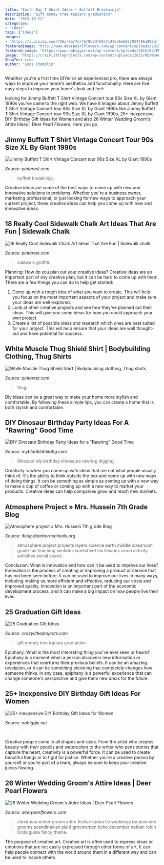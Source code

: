 ```yaml
---
title: "Earth Day T Shirt Ideas ~ Buffett Breakninja"
description: "Gift money tree topiary graduation"
date: "2023-10-22"
categories:
- "ideas"
tags: ["ideas"]
images:
- "https://i.pinimg.com/736x/8b/7d/f6/8b7df69a71415e6eb657934f86a083af.jpg"
featuredImage: "http://www.deerpearlflowers.com/wp-content/uploads/2015/09/Winter-Wedding-Grooms-Attire-Ideas-13.jpg"
featured_image: "https://www.nobiggie.net/wp-content/uploads/2015/02/Photo-Clock.jpg"
image: "https://crazylittleprojects.com/wp-content/uploads/2015/05/money-topiary-tree-gift.jpg"
ShowToc: true
author: "Enos Champlin"
---
```



Whether you're a first time DIYer or an experienced pro, there are always ways to improve your home's aesthetics and functionality. Here are five easy steps to improve your home's look and feel: 

	

		
looking for Jimmy Buffett T Shirt Vintage Concert tour 90s Size XL by Giant 1990s you've came to the right web. We have 8 Images about Jimmy Buffett T Shirt Vintage Concert tour 90s Size XL by Giant 1990s like Jimmy Buffett T Shirt Vintage Concert tour 90s Size XL by Giant 1990s, 25+ Inexpensive DIY Birthday Gift Ideas for Women and also 26 Winter Wedding Groom&#039;s Attire Ideas | Deer Pearl Flowers. Here you go:
		
    
## Jimmy Buffett T Shirt Vintage Concert Tour 90s Size XL By Giant 1990s

<img loading=lazy src="https://i.pinimg.com/736x/12/62/81/12628107942548b1817e63f13f2e8c4f.jpg" onerror="this.onerror=null;this.src='https://tse1.mm.bing.net/th?id=OIP.6HGWDwphbJtg1fdAIDcr2AHaJ4&amp;pid=15.1';" alt="Jimmy Buffett T Shirt Vintage Concert tour 90s Size XL by Giant 1990s">

_Source: pinterest.com_

>buffett breakninja. 

	

Creative ideas are some of the best ways to come up with new and innovative solutions to problems. Whether you're a business owner, marketing professional, or just looking for new ways to approach your current project, these creative ideas can help you come up with new and innovative ideas.

    
## 18 Really Cool Sidewalk Chalk Art Ideas That Are Fun | Sidewalk Chalk

<img loading=lazy src="https://i.pinimg.com/736x/8b/7d/f6/8b7df69a71415e6eb657934f86a083af.jpg" onerror="this.onerror=null;this.src='https://tse2.mm.bing.net/th?id=OIP.-odrWNJL1tmIX10KRTZMEwHaO0&amp;pid=15.1';" alt="18 Really Cool Sidewalk Chalk Art Ideas That Are Fun | Sidewalk chalk">

_Source: pinterest.com_

>sidewalk graffiti. 

	

Planning: How do you plan out your creative ideas?
Creative ideas are an important part of any creative plan, but it can be hard to come up with them. 
There are a few things you can do to help get started:

1. Come up with a rough idea of what you want to create. This will help you focus on the most important aspects of your project and make sure your ideas are well-explored. 
2. Look at other creative projects and see how they’ve planned out their ideas. This will give you some ideas for how you could approach your own project. 
3. Create a list of possible ideas and research which ones are best suited for your project. This will help ensure that your ideas are well thought-out and have potential for success.

    
## White Muscle Thug Shield Shirt | Bodybuilding Clothing, Thug Shirts

<img loading=lazy src="https://i.pinimg.com/736x/4b/63/50/4b6350e735e78aec1bda47b9c4f9c142--muscle-home.jpg" onerror="this.onerror=null;this.src='https://tse2.mm.bing.net/th?id=OIP.IGzUJ0jvrgHRCheWaEiu2gHaKb&amp;pid=15.1';" alt="White Muscle Thug Shield Shirt | Bodybuilding clothing, Thug shirts">

_Source: pinterest.com_

>thug. 

	

Diy ideas can be a great way to make your home more stylish and comfortable. By following these simple tips, you can create a home that is both stylish and comfortable.

    
## DIY Dinosaur Birthday Party Ideas For A &quot;Rawring&quot; Good Time

<img loading=lazy src="http://myblahblahblahg.com/wp-content/uploads/2018/03/cd72d0a755c8fee9fb1c4606d6528dc1-768x1024.jpg" onerror="this.onerror=null;this.src='https://tse1.mm.bing.net/th?id=OIP.crXLy1CP_-R2r23C1VKvmQHaJ4&amp;pid=15.1';" alt="DIY Dinosaur Birthday Party Ideas for a &quot;Rawring&quot; Good Time">

_Source: myblahblahblahg.com_

>dinosaur diy birthday dinosaurs rawring digging. 

	

Creativity is when you come up with ideas that are not what people usually think of. It's the ability to think outside the box and come up with new ways of doing things. It can be something as simple as coming up with a new way to make a cup of coffee or coming up with a new way to market your products. Creative ideas can help companies grow and reach new markets.

    
## Atmosphere Project » Mrs. Hussein 7th Grade Blog

<img loading=lazy src="http://iblog.dearbornschools.org/husseih/wp-content/uploads/sites/883/2016/04/atmosphere-project1.jpg" onerror="this.onerror=null;this.src='https://tse1.mm.bing.net/th?id=OIP.AyN9x4lxzWbo6c8mhEBNNgAAAA&amp;pid=15.1';" alt="Atmosphere project » Mrs. Hussein 7th grade Blog">

_Source: iblog.dearbornschools.org_

>atmosphere project projects layers science earth middle classroom grade fair teaching sentidos worksheet los lessons cinco activity activities social space. 

	

Conclusion: What is innovation and how can it be used to improve our lives?
Innovation is the process of creating or improving a product or service that has not been seen before. It can be used to improve our lives in many ways, including making us more efficient and effective, reducing our costs and improved quality. Innovation is an important part of the economic development process, and it can make a big impact on how people live their lives.

    
## 25 Graduation Gift Ideas

<img loading=lazy src="https://crazylittleprojects.com/wp-content/uploads/2015/05/money-topiary-tree-gift.jpg" onerror="this.onerror=null;this.src='https://tse2.mm.bing.net/th?id=OIP.F6dkpV8VOWBbr3unWhQ76wHaOn&amp;pid=15.1';" alt="25 Graduation Gift Ideas">

_Source: crazylittleprojects.com_

>gift money tree topiary graduation. 

	

Epiphany: What is the most interesting thing you've ever seen or heard?
Epiphany is a moment when a person discovers new information or experiences that overturns their previous beliefs. It can be an amazing revelation, or it can be something shocking that completely changes how someone thinks. In any case, epiphany is a powerful experience that can change someone's perspective and give them new ideas for the future.

    
## 25+ Inexpensive DIY Birthday Gift Ideas For Women

<img loading=lazy src="https://www.nobiggie.net/wp-content/uploads/2015/02/Photo-Clock.jpg" onerror="this.onerror=null;this.src='https://tse1.mm.bing.net/th?id=OIP.mi4BvXMx3fdhFrKSg3SCNQHaLH&amp;pid=15.1';" alt="25+ Inexpensive DIY Birthday Gift Ideas for Women">

_Source: nobiggie.net_

>. 

	

Creative people come in all shapes and sizes. From the artist who creates beauty with their pencils and watercolors to the writer who pens stories that capture the heart, creativity is a powerful force. It can be used to create beautiful things or to fight for justice. Whether you’re a creative person by yourself or you’re part of a team, always be sure to keep your creative juices flowing.

    
## 26 Winter Wedding Groom&#039;s Attire Ideas | Deer Pearl Flowers

<img loading=lazy src="http://www.deerpearlflowers.com/wp-content/uploads/2015/09/Winter-Wedding-Grooms-Attire-Ideas-13.jpg" onerror="this.onerror=null;this.src='https://tse1.mm.bing.net/th?id=OIP.zAOykskRRgbMPhHe4QwdiwHaLI&amp;pid=15.1';" alt="26 Winter Wedding Groom&#039;s Attire Ideas | Deer Pearl Flowers">

_Source: deerpearlflowers.com_

>christmas winter groom attire festive tartan tie weddings boutonniere grooms scandinavian plaid groomsmen boho december nathan robin bridalguide fancy theme. 

	

The purpose of creative art:
Creative art is often used to express ideas or emotions that are not easily expressed through other forms of art. It can help people connect with the world around them in a different way and can be used to inspire others.

